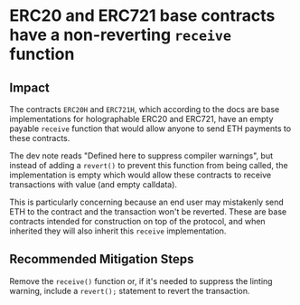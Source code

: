# ERC20 and ERC721 base contracts have a non-reverting `receive` function

## Impact

The contracts `ERC20H` and `ERC721H`, which according to the docs are base implementations for holographable ERC20 and ERC721, have an empty payable `receive` function that would allow anyone to send ETH payments to these contracts.

The dev note reads "Defined here to suppress compiler warnings", but instead of adding a `revert()` to prevent this function from being called, the implementation is empty which would allow these contracts to receive transactions with value (and empty calldata).

This is particularly concerning because an end user may mistakenly send ETH to the contract and the transaction won't be reverted. These are base contracts intended for construction on top of the protocol, and when inherited they will also inherit this `receive` implementation.

## Recommended Mitigation Steps

Remove the `receive()` function or, if it's needed to suppress the linting warning, include a `revert();` statement to revert the transaction.
